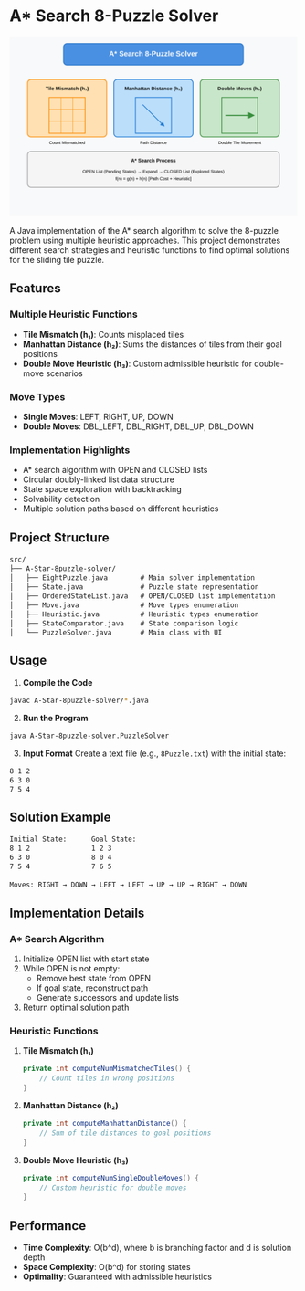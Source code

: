 
# A* Search 8-Puzzle Solver

![A* Search 8-Puzzle Visualization](./puzzle-diagram.svg)

A Java implementation of the A* search algorithm to solve the 8-puzzle problem using multiple heuristic approaches. This project demonstrates different search strategies and heuristic functions to find optimal solutions for the sliding tile puzzle.

## Features

### Multiple Heuristic Functions
- **Tile Mismatch (h₁)**: Counts misplaced tiles
- **Manhattan Distance (h₂)**: Sums the distances of tiles from their goal positions
- **Double Move Heuristic (h₃)**: Custom admissible heuristic for double-move scenarios

### Move Types
- **Single Moves**: LEFT, RIGHT, UP, DOWN
- **Double Moves**: DBL_LEFT, DBL_RIGHT, DBL_UP, DBL_DOWN

### Implementation Highlights
- A* search algorithm with OPEN and CLOSED lists
- Circular doubly-linked list data structure
- State space exploration with backtracking
- Solvability detection
- Multiple solution paths based on different heuristics

## Project Structure

```
src/
├── A-Star-8puzzle-solver/
│   ├── EightPuzzle.java        # Main solver implementation
│   ├── State.java              # Puzzle state representation
│   ├── OrderedStateList.java   # OPEN/CLOSED list implementation
│   ├── Move.java               # Move types enumeration
│   ├── Heuristic.java          # Heuristic types enumeration
│   ├── StateComparator.java    # State comparison logic
│   └── PuzzleSolver.java       # Main class with UI
```

## Usage

1. **Compile the Code**
```bash
javac A-Star-8puzzle-solver/*.java
```

2. **Run the Program**
```bash
java A-Star-8puzzle-solver.PuzzleSolver
```

3. **Input Format**
Create a text file (e.g., `8Puzzle.txt`) with the initial state:
```
8 1 2
6 3 0
7 5 4
```

## Solution Example

```
Initial State:      Goal State:
8 1 2               1 2 3
6 3 0               8 0 4
7 5 4               7 6 5

Moves: RIGHT → DOWN → LEFT → LEFT → UP → UP → RIGHT → DOWN
```

## Implementation Details

### A* Search Algorithm
1. Initialize OPEN list with start state
2. While OPEN is not empty:
   - Remove best state from OPEN
   - If goal state, reconstruct path
   - Generate successors and update lists
3. Return optimal solution path

### Heuristic Functions

1. **Tile Mismatch (h₁)**
   ```java
   private int computeNumMismatchedTiles() {
       // Count tiles in wrong positions
   }
   ```

2. **Manhattan Distance (h₂)**
   ```java
   private int computeManhattanDistance() {
       // Sum of tile distances to goal positions
   }
   ```

3. **Double Move Heuristic (h₃)**
   ```java
   private int computeNumSingleDoubleMoves() {
       // Custom heuristic for double moves
   }
   ```

## Performance

- **Time Complexity**: O(b^d), where b is branching factor and d is solution depth
- **Space Complexity**: O(b^d) for storing states
- **Optimality**: Guaranteed with admissible heuristics

